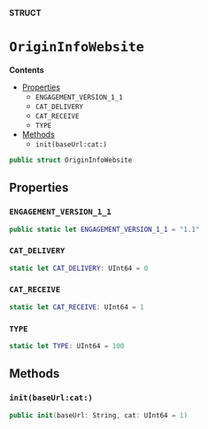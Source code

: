 **STRUCT**

# `OriginInfoWebsite`

**Contents**

- [Properties](#properties)
  - `ENGAGEMENT_VERSION_1_1`
  - `CAT_DELIVERY`
  - `CAT_RECEIVE`
  - `TYPE`
- [Methods](#methods)
  - `init(baseUrl:cat:)`

```swift
public struct OriginInfoWebsite
```

## Properties
### `ENGAGEMENT_VERSION_1_1`

```swift
public static let ENGAGEMENT_VERSION_1_1 = "1.1"
```

### `CAT_DELIVERY`

```swift
static let CAT_DELIVERY: UInt64 = 0
```

### `CAT_RECEIVE`

```swift
static let CAT_RECEIVE: UInt64 = 1
```

### `TYPE`

```swift
static let TYPE: UInt64 = 100
```

## Methods
### `init(baseUrl:cat:)`

```swift
public init(baseUrl: String, cat: UInt64 = 1)
```
